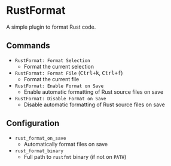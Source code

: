 # RustFormat

A simple plugin to format Rust code.

## Commands

- `RustFormat: Format Selection`
    + Format the current selection
- `RustFormat: Format File` (<kbd>Ctrl+k</kbd>, <kbd>Ctrl+f</kbd>)
    + Format the current file
- `RustFormat: Enable Format on Save`
    + Enable automatic formatting of Rust source files on save
- `RustFormat: Disable Format on Save`
    + Disable automatic formatting of Rust source files on save

## Configuration

- `rust_format_on_save`
    + Automatically format files on save
- `rust_format_binary`
    + Full path to `rustfmt` binary (if not on `PATH`)
